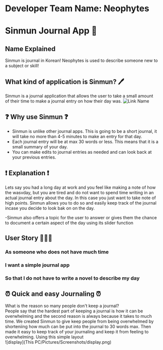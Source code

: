 # Developer Team Name: Neophytes
# Sinmun Journal App 📖
## Name Explained
Sinmun is journal in Korean!
Neophytes is used to describe someone new to a subject or skill!
## What kind of application is Sinmun? 🖊️
Sinmun is a journal application that allows the user to take a small amount of their time to make a journal entry on how their day was.
![Link Name](https://miro.medium.com/v2/resize:fit:400/0*X7y7ooEKYshHG866) 
## ❓ Why use Sinmun ❓
 - Sinmun is unlike other journal apps. This is going to be a short journal, it will take no more than 4-5 minutes to make an entry for that day. <br>
 - Each journal entry will be at max 30 words or less. This means that it is a small summary of your day.<br>
 - You can make edits to journal entries as needed and can look back at your previous entries. <br>
## ❗ Explanation ❗
Lets say you had a long day at work and you feel like making a note of how the wasvday, but you are tired and do not want to spend time writing in an actual journal entry about the day. In this case you just want to take note of high points. Sinmun allows you to do so and easily keep track of the journal incase you decide to look bak on on the day.

-Sinmun also offers a topic for the user to answer or gives them the chance to document a certain aspect of the day using its slider function

## User Story 🧑‍🤝‍🧑
### As someone who does not have much time
### I want a simple journal app
### So that I do not have to write a novel to describe my day

## ⏰ Quick and easy Journaling ⏰
What is the reason so many people don't keep a journal?<br>
People say that the hardest part of keeping a journal is how it can be overwhelming and the second reason is always because it takes to much time.
We created Sinmun to give keep people from being overwhelmed by shorteniing how much can be put into the journal to 30 words max.
Then made it easy to keep track of your journaling and keep it from feeling to overwhelming.
Using this simple layout<br>
![display](This PC/Pictures/Screenshots/display.png)  
